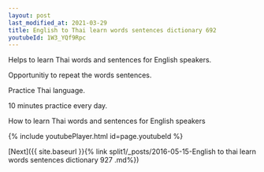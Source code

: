 ```yaml
---
layout: post
last_modified_at: 2021-03-29
title: English to Thai learn words sentences dictionary 692 
youtubeId: 1W3_YQf9Rpc
---
```

 
 
Helps to learn Thai words and sentences for English speakers.

Opportunitiy to repeat the words sentences. 

Practice Thai language. 
 
10 minutes practice every day. 
 
How to learn Thai words and sentences for English speakers 
 
{% include youtubePlayer.html id=page.youtubeId %}
 
 
[Next]({{ site.baseurl }}{% link  split1/_posts/2016-05-15-English to thai learn words sentences dictionary 927 .md%})
 
